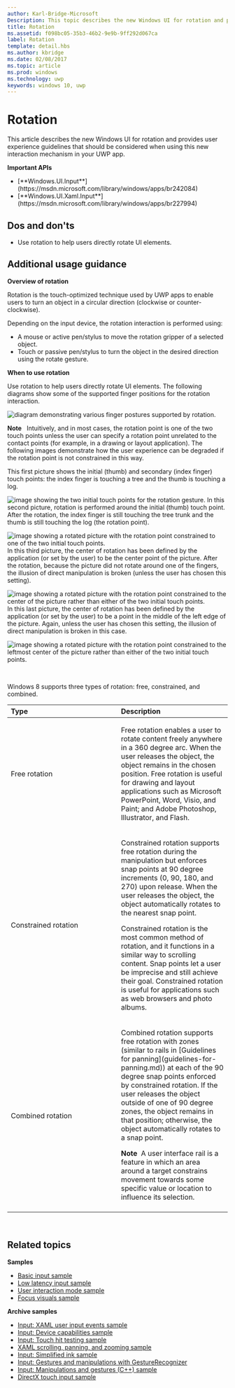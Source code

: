 ---author: Karl-Bridge-MicrosoftDescription: This topic describes the new Windows UI for rotation and provides user experience guidelines that should be considered when using this new interaction mechanism in your Windows Store app.title: Rotationms.assetid: f098bc05-35b3-46b2-9e9b-9ff292d067calabel: Rotationtemplate: detail.hbsms.author: kbridgems.date: 02/08/2017ms.topic: articlems.prod: windowsms.technology: uwpkeywords: windows 10, uwp---# Rotation<link rel="stylesheet" href="https://az835927.vo.msecnd.net/sites/uwp/Resources/css/custom.css">This article describes the new Windows UI for rotation and provides user experience guidelines that should be considered when using this new interaction mechanism in your UWP app.<div class="important-apis" ><b>Important APIs</b><br/><ul><li>[**Windows.UI.Input**](https://msdn.microsoft.com/library/windows/apps/br242084)</li><li>[**Windows.UI.Xaml.Input**](https://msdn.microsoft.com/library/windows/apps/br227994)</li></ul></div>## Dos and don'ts-   Use rotation to help users directly rotate UI elements.## Additional usage guidance**Overview of rotation**Rotation is the touch-optimized technique used by UWP apps to enable users to turn an object in a circular direction (clockwise or counter-clockwise).Depending on the input device, the rotation interaction is performed using:-   A mouse or active pen/stylus to move the rotation gripper of a selected object.-   Touch or passive pen/stylus to turn the object in the desired direction using the rotate gesture.**When to use rotation**Use rotation to help users directly rotate UI elements. The following diagrams show some of the supported finger positions for the rotation interaction.![diagram demonstrating various finger postures supported by rotation.](images/ux-rotate-positions.png)**Note**  Intuitively, and in most cases, the rotation point is one of the two touch points unless the user can specify a rotation point unrelated to the contact points (for example, in a drawing or layout application). The following images demonstrate how the user experience can be degraded if the rotation point is not constrained in this way.This first picture shows the initial (thumb) and secondary (index finger) touch points: the index finger is touching a tree and the thumb is touching a log.![image showing the two initial touch points for the rotation gesture.](images/ux-rotate-points1.png)In this second picture, rotation is performed around the initial (thumb) touch point. After the rotation, the index finger is still touching the tree trunk and the thumb is still touching the log (the rotation point).![image showing a rotated picture with the rotation point constrained to one of the two initial touch points.](images/ux-rotate-points2.png)In this third picture, the center of rotation has been defined by the application (or set by the user) to be the center point of the picture. After the rotation, because the picture did not rotate around one of the fingers, the illusion of direct manipulation is broken (unless the user has chosen this setting).![image showing a rotated picture with the rotation point constrained to the center of the picture rather than either of the two initial touch points.](images/ux-rotate-points3.png)In this last picture, the center of rotation has been defined by the application (or set by the user) to be a point in the middle of the left edge of the picture. Again, unless the user has chosen this setting, the illusion of direct manipulation is broken in this case.![image showing a rotated picture with the rotation point constrained to the leftmost center of the picture rather than either of the two initial touch points.](images/ux-rotate-points4.png) Windows 8 supports three types of rotation: free, constrained, and combined.<table><colgroup><col width="50%" /><col width="50%" /></colgroup><thead><tr class="header"><th align="left">Type</th><th align="left">Description</th></tr></thead><tbody><tr class="odd"><td align="left">Free rotation</td><td align="left"><p>Free rotation enables a user to rotate content freely anywhere in a 360 degree arc. When the user releases the object, the object remains in the chosen position. Free rotation is useful for drawing and layout applications such as Microsoft PowerPoint, Word, Visio, and Paint; and Adobe Photoshop, Illustrator, and Flash.</p></td></tr><tr class="even"><td align="left">Constrained rotation</td><td align="left"><p>Constrained rotation supports free rotation during the manipulation but enforces snap points at 90 degree increments (0, 90, 180, and 270) upon release. When the user releases the object, the object automatically rotates to the nearest snap point.</p><p>Constrained rotation is the most common method of rotation, and it functions in a similar way to scrolling content. Snap points let a user be imprecise and still achieve their goal. Constrained rotation is useful for applications such as web browsers and photo albums.</p></td></tr><tr class="odd"><td align="left">Combined rotation</td><td align="left"><p>Combined rotation supports free rotation with zones (similar to rails in [Guidelines for panning](guidelines-for-panning.md)) at each of the 90 degree snap points enforced by constrained rotation. If the user releases the object outside of one of 90 degree zones, the object remains in that position; otherwise, the object automatically rotates to a snap point.</p><div class="alert"><strong>Note</strong>  A user interface rail is a feature in which an area around a target constrains movement towards some specific value or location to influence its selection.</div><div> </div></td></tr></tbody></table> ## Related topics**Samples*** [Basic input sample](http://go.microsoft.com/fwlink/p/?LinkID=620302)* [Low latency input sample](http://go.microsoft.com/fwlink/p/?LinkID=620304)* [User interaction mode sample](http://go.microsoft.com/fwlink/p/?LinkID=619894)* [Focus visuals sample](http://go.microsoft.com/fwlink/p/?LinkID=619895)**Archive samples*** [Input: XAML user input events sample](http://go.microsoft.com/fwlink/p/?linkid=226855)* [Input: Device capabilities sample](http://go.microsoft.com/fwlink/p/?linkid=231530)* [Input: Touch hit testing sample](http://go.microsoft.com/fwlink/p/?linkid=231590)* [XAML scrolling, panning, and zooming sample](http://go.microsoft.com/fwlink/p/?linkid=251717)* [Input: Simplified ink sample](http://go.microsoft.com/fwlink/p/?linkid=246570)* [Input: Gestures and manipulations with GestureRecognizer](http://go.microsoft.com/fwlink/p/?LinkId=264995)* [Input: Manipulations and gestures (C++) sample](http://go.microsoft.com/fwlink/p/?linkid=231605)* [DirectX touch input sample](http://go.microsoft.com/fwlink/p/?LinkID=231627)  